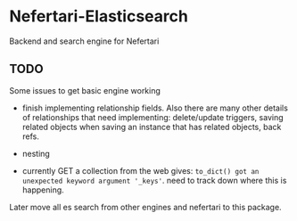 # Nefertari-Elasticsearch

Backend and search engine for Nefertari

## TODO

Some issues to get basic engine working

- finish implementing relationship fields. Also there are
  many other details of relationships that need implementing:
  delete/update triggers, saving related objects when saving an
  instance that has related objects, back refs.

- nesting

- currently GET a collection from the web gives: `to_dict() got
  an unexpected keyword argument '_keys'`. need to track down where this
  is happening.


Later move all es search from other engines and nefertari to this package.
